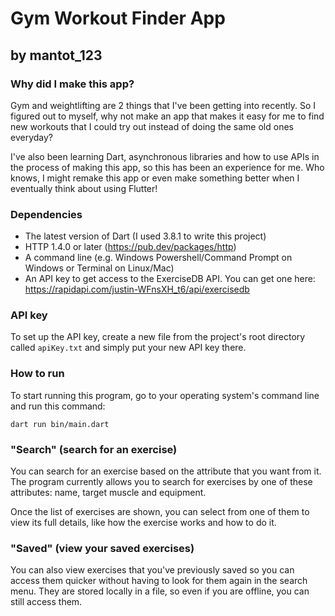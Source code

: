 # Gym Workout Finder App
## by mantot_123
### Why did I make this app?
Gym and weightlifting are 2 things that I've been getting into recently. So I figured out to myself, why not make an app that makes it easy for me to find new workouts that I could try out instead of doing the same old ones everyday?

I've also been learning Dart, asynchronous libraries and how to use APIs in the process of making this app, so this has been an experience for me. Who knows, I might remake this app or even make something better when I eventually think about using Flutter!

### Dependencies
* The latest version of Dart (I used 3.8.1 to write this project)
* HTTP 1.4.0 or later (https://pub.dev/packages/http)
* A command line (e.g. Windows Powershell/Command Prompt on Windows or Terminal on Linux/Mac)
* An API key to get access to the ExerciseDB API. You can get one here: https://rapidapi.com/justin-WFnsXH_t6/api/exercisedb

### API key
To set up the API key, create a new file from the project's root directory called `apiKey.txt` and simply put your new API key there. 

### How to run
To start running this program, go to your operating system's command line and run this command:

```
dart run bin/main.dart
```

### "Search" (search for an exercise)

You can search for an exercise based on the attribute  that you want from it. The program currently allows you to search for exercises by one of these attributes: name, target muscle and equipment.

Once the list of exercises are shown, you can select from one of them to view its full details, like how the exercise works and how to do it.

### "Saved" (view your saved exercises)
 
You can also view exercises that you've previously saved so you can access them quicker without having to look for them again in the search menu. They are stored locally in a file, so even if you are offline, you can still access them.